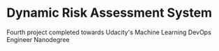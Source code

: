 # Dynamic Risk Assessment System
Fourth project completed towards Udacity's Machine Learning DevOps Engineer Nanodegree
